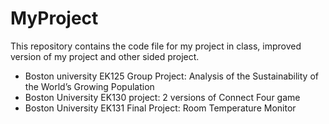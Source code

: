 # MyProject

This repository contains the code file for my project in class, improved version of my project and other sided project.

- Boston university EK125 Group Project: Analysis of the Sustainability of the World’s Growing Population
- Boston University EK130 project: 2 versions of Connect Four game
- Boston University EK131 Final Project: Room Temperature Monitor 
